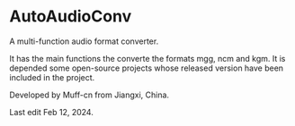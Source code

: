 # AutoAudioConv
 
A multi-function audio format converter.

It has the main functions the converte the formats mgg, ncm and kgm.
It is depended some open-source projects whose released version have been included in the project.

Developed by Muff-cn from Jiangxi, China.

Last edit Feb 12, 2024.
